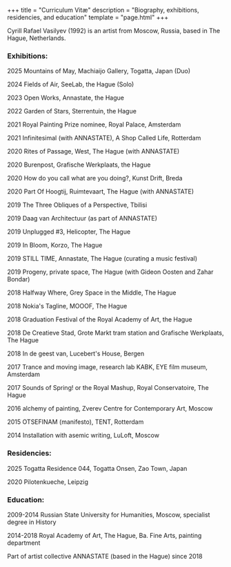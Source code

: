 +++
title = "Curriculum Vitæ"
description = "Biography, exhibitions, residencies, and education"
template = "page.html"
+++

Cyrill Rafael Vasilyev (1992) is an artist from Moscow, Russia, based in The Hague, Netherlands.


### Exhibitions:

2025 Mountains of May, Machiaijo Gallery, Togatta, Japan (Duo)

2024 Fields of Air, SeeLab, the Hague (Solo)

2023 Open Works,  Annastate, the Hague

2022 Garden of Stars, Sterrentuin, the Hague 

2021 Royal Painting Prize nominee, Royal Palace, Amsterdam

2021 Infinitesimal (with ANNASTATE), A Shop Called Life, Rotterdam

2020 Rites of Passage, West, The Hague (with ANNASTATE)

2020 Burenpost, Grafische Werkplaats, the Hague

2020 How do you call what are you doing?, Kunst Drift, Breda

2020 Part Of Hoogtij, Ruimtevaart, The Hague (with ANNASTATE)

2019 The Three Obliques of a Perspective, Tbilisi

2019 Daag van Architectuur (as part of ANNASTATE)

2019 Unplugged #3, Helicopter, The Hague

2019 In Bloom, Korzo, The Hague

2019 STILL TIME, Annastate, The Hague (curating a music festival)

2019 Progeny, private space, The Hague (with Gideon Oosten and Zahar Bondar)

2018 Halfway Where, Grey Space in the Middle, The Hague

2018 Nokia's Tagline, MOOOF, The Hague

2018 Graduation Festival of the Royal Academy of Art, the Hague

2018 De Creatieve Stad, Grote Markt tram station and Grafische Werkplaats, The Hague

2018 In de geest van, Lucebert's House, Bergen

2017 Trance and moving image, research lab KABK, EYE film museum, Amsterdam

2017 Sounds of Spring! or the Royal Mashup, Royal Conservatoire, The Hague

2016 alchemy of painting, Zverev Centre for Contemporary Art, Moscow

2015 OTSEFINAM (manifesto), TENT, Rotterdam

2014 Installation with asemic writing, LuLoft, Moscow


### Residencies:

2025 Togatta Residence 044, Togatta Onsen, Zao Town, Japan

2020 Pilotenkueche, Leipzig

### Education:

2009-2014 Russian State University for Humanities, Moscow, specialist degree in History

2014-2018 Royal Academy of Art, The Hague, Ba. Fine Arts, painting department

Part of artist collective ANNASTATE (based in the Hague) since 2018